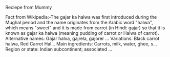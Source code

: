 Reciepe from Mummy

Fact from Wikipedia:-The gajar ka halwa was first introduced during the Mughal period and the name originates from the Arabic word "halwa", which means "sweet" and it is made from carrot (in Hindi: gajar) so that it is known as gajar ka halwa (meaning pudding of carrot or Halwa of carrot).
Alternative names: Gajar halva, gajrela, gajorer ...
Variations: Black carrot halwa, Red Carrot Hal...
Main ingredients: Carrots, milk, water, ghee, s...
Region or state: Indian subcontinent; associated ...
